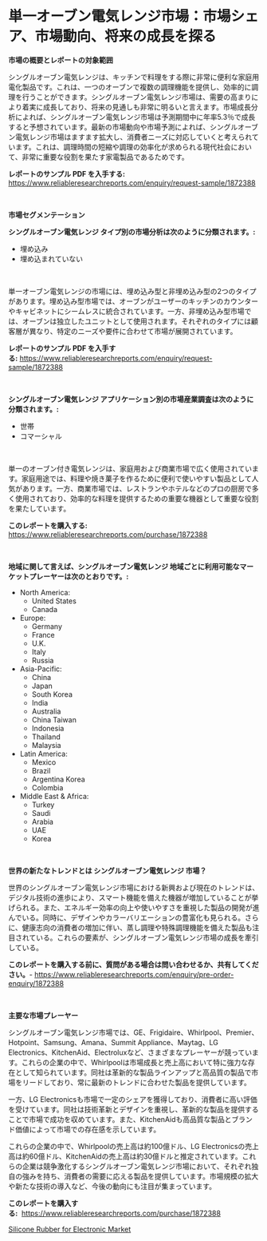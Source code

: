 <p><h1>単一オーブン電気レンジ市場：市場シェア、市場動向、将来の成長を探る</h1></p><p><strong>市場の概要とレポートの対象範囲</strong></p>
<p><p>シングルオーブン電気レンジは、キッチンで料理をする際に非常に便利な家庭用電化製品です。これは、一つのオーブンで複数の調理機能を提供し、効率的に調理を行うことができます。シングルオーブン電気レンジ市場は、需要の高まりにより着実に成長しており、将来の見通しも非常に明るいと言えます。市場成長分析によれば、シングルオーブン電気レンジ市場は予測期間中に年率5.3％で成長すると予想されています。最新の市場動向や市場予測によれば、シングルオーブン電気レンジ市場はますます拡大し、消費者ニーズに対応していくと考えられています。これは、調理時間の短縮や調理の効率化が求められる現代社会において、非常に重要な役割を果たす家電製品であるためです。</p></p>
<p><strong>レポートのサンプル PDF を入手する:</strong> <a href="https://www.reliableresearchreports.com/enquiry/request-sample/1872388">https://www.reliableresearchreports.com/enquiry/request-sample/1872388</a></p>
<p>&nbsp;</p>
<p><strong>市場セグメンテーション</strong></p>
<p><strong>シングルオーブン電気レンジ タイプ別の市場分析は次のように分類されます。:</strong></p>
<p><ul><li>埋め込み</li><li>埋め込まれていない</li></ul></p>
<p>&nbsp;</p>
<p><p>単一オーブン電気レンジの市場には、埋め込み型と非埋め込み型の2つのタイプがあります。埋め込み型市場では、オーブンがユーザーのキッチンのカウンターやキャビネットにシームレスに統合されています。一方、非埋め込み型市場では、オーブンは独立したユニットとして使用されます。それぞれのタイプには顧客層が異なり、特定のニーズや要件に合わせて市場が展開されています。</p></p>
<p><strong>レポートのサンプル PDF を入手する:</strong>&nbsp;<a href="https://www.reliableresearchreports.com/enquiry/request-sample/1872388">https://www.reliableresearchreports.com/enquiry/request-sample/1872388</a></p>
<p>&nbsp;</p>
<p><strong> シングルオーブン電気レンジ アプリケーション別の市場産業調査は次のように分類されます。:</strong></p>
<p><ul><li>世帯</li><li>コマーシャル</li></ul></p>
<p>&nbsp;</p>
<p><p>単一のオーブン付き電気レンジは、家庭用および商業市場で広く使用されています。家庭用途では、料理や焼き菓子を作るために便利で使いやすい製品として人気があります。一方、商業市場では、レストランやホテルなどのプロの厨房で多く使用されており、効率的な料理を提供するための重要な機器として重要な役割を果たしています。</p></p>
<p><strong>このレポートを購入する:</strong>&nbsp; <a href="https://www.reliableresearchreports.com/purchase/1872388">https://www.reliableresearchreports.com/purchase/1872388</a></p>
<p>&nbsp;</p>
<p><strong>地域に関して言えば、シングルオーブン電気レンジ 地域ごとに利用可能なマーケットプレーヤーは次のとおりです。:</strong></p>
<p><ul>
    <li>
        North America:
        <ul>
            <li>United States</li>
            <li>Canada</li>
        </ul>
    </li>
    <li>
        Europe:
        <ul>
            <li>Germany</li>
            <li>France</li>
            <li>U.K.</li>
            <li>Italy</li>
            <li>Russia</li>
        </ul>
    </li>
    <li>
        Asia-Pacific:
        <ul>
            <li>China</li>
            <li>Japan</li>
            <li>South Korea</li>
            <li>India</li>
            <li>Australia</li>
            <li>China Taiwan</li>
            <li>Indonesia</li>
            <li>Thailand</li>
            <li>Malaysia</li>
        </ul>
    </li>
    <li>
        Latin America:
        <ul>
            <li>Mexico</li>
            <li>Brazil</li>
            <li>Argentina Korea</li>
            <li>Colombia</li>
        </ul>
    </li>
    <li>
        Middle East & Africa:
        <ul>
            <li>Turkey</li>
            <li>Saudi</li>
            <li>Arabia</li>
            <li>UAE</li>
            <li>Korea</li>
        </ul>
    </li>
    </ul></p>
<p>&nbsp;</p>
<p><strong>世界の新たなトレンドとは シングルオーブン電気レンジ 市場？</strong></p>
<p><p>世界のシングルオーブン電気レンジ市場における新興および現在のトレンドは、デジタル技術の進歩により、スマート機能を備えた機器が増加していることが挙げられる。また、エネルギー効率の向上や使いやすさを重視した製品の開発が進んでいる。同時に、デザインやカラーバリエーションの豊富化も見られる。さらに、健康志向の消費者の増加に伴い、蒸し調理や特殊調理機能を備えた製品も注目されている。これらの要素が、シングルオーブン電気レンジ市場の成長を牽引している。</p></p>
<p><strong>このレポートを購入する前に、質問がある場合は問い合わせるか、共有してください。</strong>- <a href="https://www.reliableresearchreports.com/enquiry/pre-order-enquiry/1872388">https://www.reliableresearchreports.com/enquiry/pre-order-enquiry/1872388</a></p>
<p>&nbsp;</p>
<p><strong>主要な市場プレーヤー</strong></p>
<p><p>シングルオーブン電気レンジ市場では、GE、Frigidaire、Whirlpool、Premier、Hotpoint、Samsung、Amana、Summit Appliance、Maytag、LG Electronics、KitchenAid、Electroluxなど、さまざまなプレーヤーが競っています。これらの企業の中で、Whirlpoolは市場成長と売上高において特に強力な存在として知られています。同社は革新的な製品ラインアップと高品質の製品で市場をリードしており、常に最新のトレンドに合わせた製品を提供しています。</p><p>一方、LG Electronicsも市場で一定のシェアを獲得しており、消費者に高い評価を受けています。同社は技術革新とデザインを重視し、革新的な製品を提供することで市場で成功を収めています。また、KitchenAidも高品質な製品とブランド価値によって市場での存在感を示しています。</p><p>これらの企業の中で、Whirlpoolの売上高は約100億ドル、LG Electronicsの売上高は約60億ドル、KitchenAidの売上高は約30億ドルと推定されています。これらの企業は競争激化するシングルオーブン電気レンジ市場において、それぞれ独自の強みを持ち、消費者の需要に応える製品を提供しています。市場規模の拡大や新たな技術の導入など、今後の動向にも注目が集まっています。</p></p>
<p><strong>このレポートを購入する:</strong>&nbsp;&nbsp;<a href="https://www.reliableresearchreports.com/purchase/1872388">https://www.reliableresearchreports.com/purchase/1872388</a></p>
<p><p><a href="https://github.com/Angelnienowdseej3e45z3p8c/Market-Research-Report-List-1/blob/main/silicone-rubber-for-electronic-market.md">Silicone Rubber for Electronic Market</a></p></p>